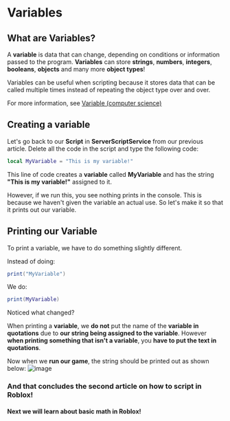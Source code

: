 # Variables

## What are Variables?

A **variable** is data that can change, depending on conditions or information passed to the program. **Variables** can store **strings**, **numbers**, **integers**, **booleans**,
**objects** and many more **object types**!

Variables can be useful when scripting because it stores data that can be called multiple times instead of repeating the object type over and over.

For more information, see [Variable (computer science)](https://en.wikipedia.org/wiki/Variable_(computer_science))

## Creating a variable

Let's go back to our **Script** in **ServerScriptService** from our previous article. Delete all the code in the script and type the following code:
```lua
local MyVariable = "This is my variable!"
```
This line of code creates a **variable** called **MyVariable** and has the string **"This is my variable!"** assigned to it.

However, if we run this, you see nothing prints in the console. This is because we haven't given the variable an actual use. So let's make it so that
it prints out our variable.

## Printing our Variable

To print a variable, we have to do something slightly different.

Instead of doing:
```lua
print("MyVariable")
```

We do:
```lua
print(MyVariable)
```
Noticed what changed?

When printing a **variable**, we **do not** put the name of the **variable in quotations** due to **our string being assigned to the variable**. However **when printing something that isn't a variable**, you **have to put the text in quotations**.

Now when we **run our game**, the string should be printed out as shown below:
![image](https://user-images.githubusercontent.com/70015895/165128402-42c78a20-d42c-4067-b37e-ce23813490e4.png)

### And that concludes the second article on how to script in **Roblox!**
#### Next we will learn about basic math in **Roblox!**
